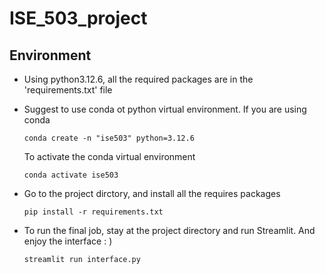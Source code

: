 # ISE_503_project

## Environment

* Using python3.12.6, all the required packages are in the 'requirements.txt' file

* Suggest to use conda ot python virtual environment. If you are using conda

  ```
  conda create -n "ise503" python=3.12.6
  ```

  To activate the conda virtual environment

  ```
  conda activate ise503
  ```

* Go to the project dirctory, and install all the requires packages

  ```
  pip install -r requirements.txt
  ```

* To run the final job, stay at the project directory and run Streamlit. And enjoy the interface : )

  ```
  streamlit run interface.py
  ```


